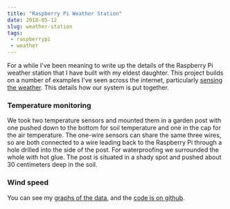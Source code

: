 ```yaml
---
title: "Raspberry Pi Weather Station"
date: 2018-05-12
slug: weather-station
tags:
 - raspberrypi
 - weather
---
```


For a while I've been meaning to write up the details of the Raspberry Pi weather station that I have built with my eldest daughter.  This project builds on a number of examples I've seen across the internet, particularly [sensing the weather](https://www.raspberrypi.org/learning/sensing-the-weather/). This details how our system is put together.

### Temperature monitoring

We took two temperature sensors and mounted them in a garden post with one pushed down to the bottom for soil temperature and one in the cap for the air temperature.  The one-wire sensors can share the same three wires, so are both connected to a wire leading back to the Raspberry Pi through a hole drilled into the side of the post.  For waterproofing we surrounded the whole with hot glue. The post is situated in a shady spot and pushed about 30 centimeters deep in the soil. 

### Wind speed



You can see my [graphs of the data](/weather), and the [code is on github](https://github.com/rickymoorhouse/weather).

